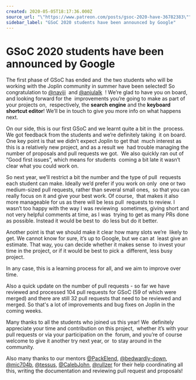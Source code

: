 ```yaml
---
created: 2020-05-05T18:17:36.000Z
source_url: "\"https://www.patreon.com/posts/gsoc-2020-have-36782383\""
sidebar_label: "GSoC 2020 students have been announced by Google"
---
```


# GSoC 2020 students have been announced by Google

The first phase of GSoC has ended and  the two students who will be working with the Joplin community in summer have been selected! So congratulation to [@naviji](https://discourse.joplinapp.org/u/naviji)  and [@anjulalk](https://discourse.joplinapp.org/u/anjulalk)  ! We’re glad to have you on board, and looking forward for the  improvements you’re going to make as part of your projects on,  respectively, the **search engine** and the **keyboard shortcut editor**! We’ll be in touch to give you more info on what happens next.

On our side, this is our first GSoC and we learnt quite a bit in the  process. We got feedback from the students and we’re definitely taking  it on board. One key point is that we didn’t expect Joplin to get that  much interest as this is a relatively new project, and as a result we  had trouble managing the number of proposals and pull requests we got.  We also quickly ran out of “Good first issues”, which means for students  coming a bit late it wasn’t clear what you could work on.

So next year, we’ll restrict a bit the number and the type of pull  requests each student can make. Ideally we’d prefer if you work on only  one or two medium-sized pull requests, rather than several small ones,  so that you can really focus on it and give your best work. Of course,  that makes it also more manageable for us as there will be less pull  requests to review. I wasn’t too happy with the way I was reviewing  sometimes, giving short and not very helpful comments at time, as I was  trying to get as many PRs done as possible. Instead it would be best to  do less but do it better.

Another point is that we should make it clear how many slots we’re  likely to get. We cannot know for sure, it’s up to Google, but we can at  least give an estimate. That way, you can decide whether it makes sense  to invest your time in the project, or if it would be best to pick a  different, less busy project.

In any case, this is a learning process for all, and we aim to improve over time.

Also a quick update on the number of pull requests - so far we have reviewed and processed 104 pull requests for GSoC (59 of which were merged) and there are still 32 pull requests that need to be reviewed and merged. So that's a lot of improvements and bug fixes on Joplin in the coming weeks.

Many thanks to all the students who joined us this year! We  definitely appreciate your time and contribution on this project,  whether it’s with your pull requests or via your participation on the  forum, and you’re of course welcome to give it another try next year, or  to stay around in the community.

Also many thanks to our mentors [@PackElend](https://discourse.joplinapp.org/u/packelend), [@bedwardly-down](https://discourse.joplinapp.org/u/bedwardly-down), [@mic704b](https://discourse.joplinapp.org/u/mic704b), [@tessus](https://discourse.joplinapp.org/u/tessus), [@CalebJohn](https://discourse.joplinapp.org/u/calebjohn), [@rullzer](https://discourse.joplinapp.org/u/rullzer) for their help coordinating all this, writing the documentation and reviewing pull request and proposals!